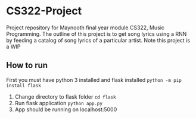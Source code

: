# CS322-Project
Project repository for Maynooth final year module CS322, Music Programming. The outline of this project is to get song lyrics using a RNN by feeding a catalog of song lyrics of a particular artist. Note this project is a WIP 


## How to run
First you must have python 3 installed and flask installed ```python -m pip install flask```

1. Change directory to flask folder ```cd flask```
2. Run flask application ```python app.py```
3. App should be running on localhost:5000
